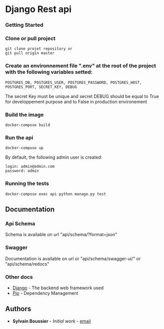 # Django Rest api

### Getting Started

### Clone or pull project
```
git clone projet repository or
git pull origin master
```
### Create an environnement file ".env" at the root of the project with the following variables setted:
```
POSTGRES_DB, POSTGRES_USER, POSTGRES_PASSWORD, POSTGRES_HOST, POSTGRES_PORT, SECRET_KEY, DEBUG
```
The secret Key must be unique and secret
DEBUG should be equal to True for developpement purpose and to False in production environement
### Build the image
```
docker-compose build
```
### Run the api
```
docker-compose up
```
By default, the following admin user is created:
```
login: admin@admin.com
password: admin
```
### Running the tests
```
docker-compose exec api python manage.py test
```

## Documentation

### Api Schema

Schema is available on url "api/schema/?format=json"

### Swagger

Documentation is available on url or "api/schema/swagger-ui/" or "api/schema/redocs" 

### Other docs

* [Django](https://docs.djangoproject.com/) - The backend web framework used
* [Pip](https://pypi.org/project/pip/) - Dependency Management

## Authors

* **Sylvain Boussier** - *Initial work* - [email](sylvain.boussier@gmail.com)

